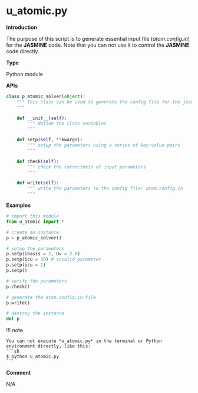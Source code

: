 # u_atomic.py

**Introduction**

The purpose of this script is to generate essential input file (*atom.config.in*) for the **JASMINE** code. Note that you can not use it to control the **JASMINE** code directly.

**Type**

Python module

**APIs**

```python
class p_atomic_solver(object):
    """ This class can be used to generate the config file for the jasmine.
    """

    def __init__(self):
        """ define the class variables
        """

    def setp(self, **kwargs):
        """ setup the parameters using a series of key-value pairs
        """

    def check(self):
        """ check the correctness of input parameters
        """

    def write(self):
        """ write the parameters to the config file: atom.config.in
        """
```

**Examples**

```python
# import this module
from u_atomic import *

# create an instance
p = p_atomic_solver()

# setup the parameters
p.setp(ibasis = 2, Uv = 2.0)
p.setp(icu = 30) # invalid parameter
p.setp(icu = 1)
p.setp()

# verify the parameters
p.check()

# generate the atom.config.in file
p.write()

# destroy the instance
del p
```

!!! note

    You can not execute *u_atomic.py* in the terminal or Python environment directly, like this:
    ```sh
    $ python u_atomic.py
    ```

**Comment**

N/A
